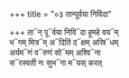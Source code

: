 +++
title = "०३ तान्पूर्वया निविदा"

+++
ता᳓न् पू᳓र्वया निवि᳓दा हूमहे वय᳓म्  
भ᳓गम् मित्र᳓म् अ᳓दितिं द᳓क्षम् अस्रि᳓धम्  
अर्यम᳓णं व᳓रुणं सो᳓मम् अश्वि᳓ना  
स᳓रस्वती नः सुभ᳓गा म᳓यस् करत्
